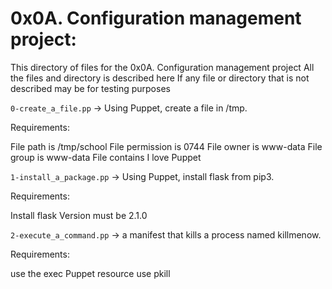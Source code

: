 # 0x0A. Configuration management project:
This directory of files for the 0x0A. Configuration management project
All the files and directory is described here
If any file or directory that is not described may be for testing purposes


`0-create_a_file.pp` -> Using Puppet, create a file in /tmp.

Requirements:

File path is /tmp/school
File permission is 0744
File owner is www-data
File group is www-data
File contains I love Puppet


`1-install_a_package.pp` -> Using Puppet, install flask from pip3.

Requirements:

Install flask
Version must be 2.1.0


`2-execute_a_command.pp` -> a manifest that kills a process named killmenow.

Requirements:

use the exec Puppet resource
use pkill
